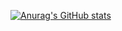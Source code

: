 [![Anurag's GitHub stats](https://github-readme-stats.vercel.app/api?username=Katriell)](https://github.com/anuraghazra/github-readme-stats)

<!--START_SECTION:waka-->
<!--END_SECTION:waka-->
